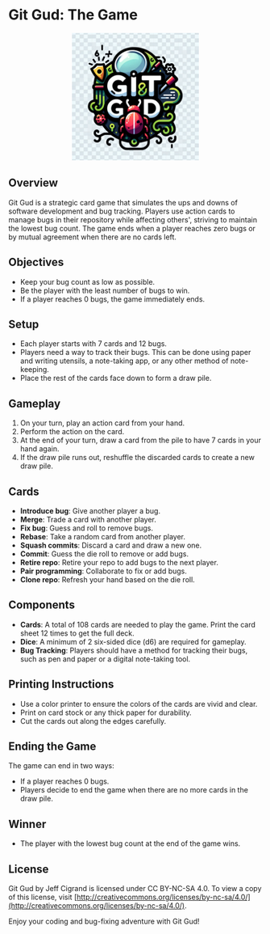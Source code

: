 # Git Gud: The Game
<p align="center">
  <img src="https://github.com/PeterAlfonsLoch/Git-Gud/blob/main/Git-Gud-Logo.png" width="50%" alt="Git Gud Logo">
</p>

## Overview
Git Gud is a strategic card game that simulates the ups and downs of software development and bug tracking. Players use action cards to manage bugs in their repository while affecting others', striving to maintain the lowest bug count. The game ends when a player reaches zero bugs or by mutual agreement when there are no cards left.

## Objectives
- Keep your bug count as low as possible.
- Be the player with the least number of bugs to win.
- If a player reaches 0 bugs, the game immediately ends.

## Setup
- Each player starts with 7 cards and 12 bugs.
- Players need a way to track their bugs. This can be done using paper and writing utensils, a note-taking app, or any other method of note-keeping.
- Place the rest of the cards face down to form a draw pile.

## Gameplay
1. On your turn, play an action card from your hand.
2. Perform the action on the card.
3. At the end of your turn, draw a card from the pile to have 7 cards in your hand again.
4. If the draw pile runs out, reshuffle the discarded cards to create a new draw pile.

## Cards
- **Introduce bug**: Give another player a bug.
- **Merge**: Trade a card with another player.
- **Fix bug**: Guess and roll to remove bugs.
- **Rebase**: Take a random card from another player.
- **Squash commits**: Discard a card and draw a new one.
- **Commit**: Guess the die roll to remove or add bugs.
- **Retire repo**: Retire your repo to add bugs to the next player.
- **Pair programming**: Collaborate to fix or add bugs.
- **Clone repo**: Refresh your hand based on the die roll.

## Components
- **Cards**: A total of 108 cards are needed to play the game. Print the card sheet 12 times to get the full deck.
- **Dice**: A minimum of 2 six-sided dice (d6) are required for gameplay.
- **Bug Tracking**: Players should have a method for tracking their bugs, such as pen and paper or a digital note-taking tool.

## Printing Instructions
- Use a color printer to ensure the colors of the cards are vivid and clear.
- Print on card stock or any thick paper for durability.
- Cut the cards out along the edges carefully.

## Ending the Game
The game can end in two ways:
- If a player reaches 0 bugs.
- Players decide to end the game when there are no more cards in the draw pile.

## Winner
- The player with the lowest bug count at the end of the game wins.

## License
Git Gud by Jeff Cigrand is licensed under CC BY-NC-SA 4.0. To view a copy of this license, visit [http://creativecommons.org/licenses/by-nc-sa/4.0/](http://creativecommons.org/licenses/by-nc-sa/4.0/).

Enjoy your coding and bug-fixing adventure with Git Gud!
